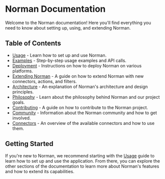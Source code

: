 # Norman Documentation

Welcome to the Norman documentation! Here you'll find everything you need to know about setting up, using, and extending Norman.

## Table of Contents

- [Usage](usage.md) - Learn how to set up and use Norman.
- [Examples](examples.md) - Step-by-step usage examples and API calls.
- [Deployment](deployment.md) - Instructions on how to deploy Norman on various platforms.
- [Extending Norman](extending.md) - A guide on how to extend Norman with new connectors, actions, and filters.
- [Architecture](architecture.md) - An explanation of Norman's architecture and design principles.
- [Philosophy](philosophy.md) - Learn about the philosophy behind Norman and our project goals.
- [Contributing](../contributing.md) - A guide on how to contribute to the Norman project.
- [Community](community.md) - Information about the Norman community and how to get involved.
- [Connectors](connectors.md) - An overview of the available connectors and how to use them.

## Getting Started

If you're new to Norman, we recommend starting with the [Usage](usage.md) guide to learn how to set up and use the application. From there, you can explore the other sections of the documentation to learn more about Norman's features and how to extend its capabilities.

